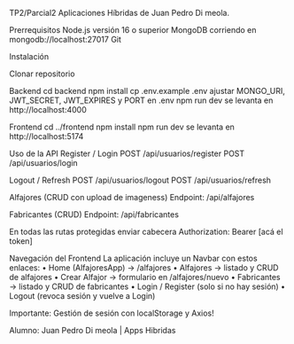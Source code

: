 TP2/Parcial2 Aplicaciones Híbridas de Juan Pedro Di meola.

Prerrequisitos
Node.js versión 16 o superior
MongoDB corriendo en mongodb://localhost:27017
Git

Instalación

Clonar repositorio

Backend
cd backend
npm install
cp .env.example .env
ajustar MONGO_URI, JWT_SECRET, JWT_EXPIRES y PORT en .env
npm run dev
se levanta en http://localhost:4000

Frontend
cd ../frontend
npm install
npm run dev
se levanta en http://localhost:5174

Uso de la API
Register / Login
POST /api/usuarios/register
POST /api/usuarios/login

Logout / Refresh
POST /api/usuarios/logout
POST /api/usuarios/refresh

Alfajores (CRUD con upload de imageness)
Endpoint: /api/alfajores

Fabricantes (CRUD)
Endpoint: /api/fabricantes

En todas las rutas protegidas enviar cabecera
Authorization: Bearer [acá el token]

Navegación del Frontend
La aplicación incluye un Navbar con estos enlaces:
• Home (AlfajoresApp) → /alfajores
• Alfajores → listado y CRUD de alfajores
• Crear Alfajor → formulario en /alfajores/nuevo
• Fabricantes → listado y CRUD de fabricantes
• Login / Register (solo si no hay sesión)
• Logout (revoca sesión y vuelve a Login)

Importante: Gestión de sesión con localStorage y Axios!

Alumno: Juan Pedro Di meola | Apps Hibridas

